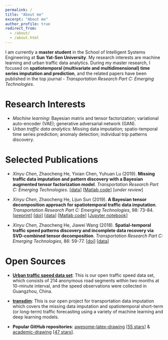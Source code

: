 ```yaml
---
permalink: /
title: "About me"
excerpt: "About me"
author_profile: true
redirect_from:
  - /about/
  - /about.html
---
```


I am currently a **master student** in the School of Intelligent Systems Engineering at **Sun Yat-Sen University**. My research interests are machine learning and urban traffic data analytics. During my master research, I focused on **spatiotemporal (multivariate and multidimensional) time series imputation and prediction**, and the related papers have been published in the top journal - *Transportation Research Part C: Emerging Technologies*.

Research Interests
======
- *Machine learning*: Bayesian matrix and tensor factorization; variational auto-encoder (VAE); generative adversarial network (GAN).
- *Urban traffic data analytics*: Missing data imputation; spatio-temporal time series prediction; anomaly detection; individual trip patterns discovery.

Selected Publications
======

- *Xinyu Chen*, Zhaocheng He, Yixian Chen, Yuhuan Lu (2019). **Missing traffic data imputation and pattern discovery with a Bayesian augmented tensor factorization model**. *Transportation Research Part C: Emerging Technologies*. [[data](http://doi.org/10.5281/zenodo.1205229)] [[Matlab code](https://github.com/sysuits/BATF)] [*under review*]

- *Xinyu Chen*, Zhaocheng He, Lijun Sun (2019). **A Bayesian tensor decomposition approach for spatiotemporal traffic data imputation**. *Transportation Research Part C: Emerging Technologies*, 98: 73-84. [[preprint](https://www.researchgate.net/publication/329177786_A_Bayesian_tensor_decomposition_approach_for_spatiotemporal_traffic_data_imputation)] [[doi](https://doi.org/10.1016/j.trc.2018.11.003)] [[data](http://doi.org/10.5281/zenodo.1205229)] [[Matlab code](https://github.com/lijunsun/bgcp_imputation)] [[Jupyter notebook](https://nbviewer.jupyter.org/github/xinychen/transdim/blob/master/BGCP_example.ipynb)]

- *Xinyu Chen*, Zhaocheng He, Jiawei Wang (2018). **Spatial-temporal traffic speed patterns discovery and incomplete data recovery via SVD-combined tensor decomposition**. *Transportation Research Part C: Emerging Technologies*, 86: 59-77. [[doi](http://doi.org/10.1016/j.trc.2017.10.023)] [[data](http://doi.org/10.5281/zenodo.1205229)]

Open Sources
=======
- [**Urban traffic speed data set**](https://zenodo.org/record/1205229): This is our open traffic speed data set, which consists of 214 anonymous road segments within two months at 10-minute interval, and the speed observations were collected in Guangzhou, China.

- [**transdim**](https://github.com/xinychen/transdim): This is our open project for transportation data imputation which covers the missing data imputation and spatiotemporal short-term (or long-term) traffic forecasting using a variety of machine learning and deep learning models.

- **Popular GitHub repositories**: [awesome-latex-drawing](https://github.com/xinychen/awesome-latex-drawing) [[55 stars](https://github.com/xinychen/awesome-latex-drawing/stargazers)] \& [academic-drawing](https://github.com/xinychen/academic-drawing) [[47 stars](https://github.com/xinychen/academic-drawing/stargazers)].
